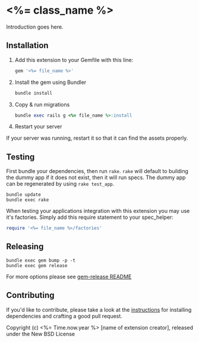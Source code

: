 # <%= class_name %>

Introduction goes here.

## Installation

1. Add this extension to your Gemfile with this line:

    ```ruby
    gem '<%= file_name %>'
    ```

2. Install the gem using Bundler

    ```ruby
    bundle install
    ```

3. Copy & run migrations

    ```ruby
    bundle exec rails g <%= file_name %>:install
    ```

4. Restart your server

  If your server was running, restart it so that it can find the assets properly.

## Testing

First bundle your dependencies, then run `rake`. `rake` will default to building the dummy app if it does not exist, then it will run specs. The dummy app can be regenerated by using `rake test_app`.

```shell
bundle update
bundle exec rake
```

When testing your applications integration with this extension you may use it's factories.
Simply add this require statement to your spec_helper:

```ruby
require '<%= file_name %>/factories'
```

## Releasing

```shell
bundle exec gem bump -p -t
bundle exec gem release
```

For more options please see [gem-release README](https://github.com/svenfuchs/gem-release)

## Contributing

If you'd like to contribute, please take a look at the
[instructions](CONTRIBUTING.md) for installing dependencies and crafting a good
pull request.

Copyright (c) <%= Time.now.year %> [name of extension creator], released under the New BSD License
